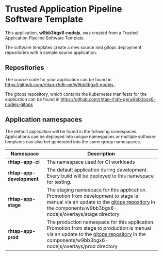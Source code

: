 # Trusted Application Pipeline Software Template

This application, **w9bb3bgx6-nodejs**, was created from a Trusted Application Pipeline Software Template.

The software templates create a new source and gitops deployment repositories with a sample source application. 

## Repositories

The source code for your application can be found in [https://github.com/rhtap-rhdh-qe/w9bb3bgx6-nodejs ](https://github.com/rhtap-rhdh-qe/w9bb3bgx6-nodejs ).
 
The gitops repository, which contains the kubernetes manifests for the application can be found in 
[https://github.com/rhtap-rhdh-qe/w9bb3bgx6-nodejs-gitops ](https://github.com/rhtap-rhdh-qe/w9bb3bgx6-nodejs-gitops ) 

## Application namespaces 

The default application will be found in the following namespaces. Applications can be deployed into unique namespaces or multiple software templates can also bet generated into the same group namespaces.  

|  Namespace   |  Description   |  
| -------- | -------- |
| **rhtap-app-ci** | The namespace used for CI workloads |
| **rhtap-app-development** | The default application during development. Every build will be deployed to this namespace for testing. |
| **rhtap-app-stage** | The staging namespace for this application. Promotion from development to stage is manual via an update to the [gitops repository](https://github.com/rhtap-rhdh-qe/w9bb3bgx6-nodejs-gitops ) in the components/w9bb3bgx6-nodejs/overlays/stage directory |
| **rhtap-app-prod** | The production namespace for this application. Promotion from stage to production is manual via an update to the [gitops repository](https://github.com/rhtap-rhdh-qe/w9bb3bgx6-nodejs-gitops ) in the components/w9bb3bgx6-nodejs/overlays/prod directory |